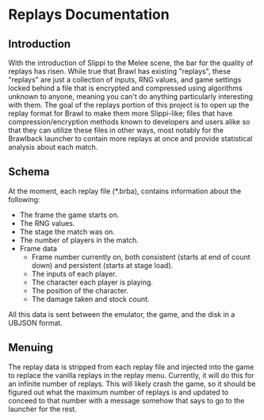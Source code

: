 # Replays Documentation

## Introduction
With the introduction of Slippi to the Melee scene, the bar for the quality of replays has risen. While true that Brawl has existing "replays", these "replays" are just a collection of inputs, RNG values, and game settings locked behind a file that is encrypted and compressed using algorithms unknown to anyone, meaning you can't do anything particularly interesting with them. The goal of the replays portion of this project is to open up the replay format for Brawl to make them more Slippi-like; files that have compression/encryption methods known to developers and users alike so that they can utilize these files in other ways, most notably for the Brawlback launcher to contain more replays at once and provide statistical analysis about each match.

## Schema
At the moment, each replay file (\*.brba), contains information about the following:
- The frame the game starts on.
- The RNG values.
- The stage the match was on.
- The number of players in the match.
- Frame data
  - Frame number currently on, both consistent (starts at end of count down) and persistent (starts at stage load).
  - The inputs of each player.
  - The character each player is playing.
  - The position of the character.
  - The damage taken and stock count.

All this data is sent between the emulator, the game, and the disk in a UBJSON format.

## Menuing
The replay data is stripped from each replay file and injected into the game to replace the vanilla replays in the replay menu. Currently, it will do this for an infinite number of replays. This will likely crash the game, so it should be figured out what the maximum number of replays is and updated to conceed to that number with a message somehow that says to go to the launcher for the rest.
